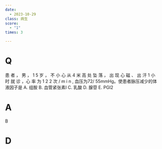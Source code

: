 ```yaml
---
date:
  - 2023-10-29
class: 病生
score:
  - "1"
times: 3

---
```



# Q
患 者 ， 男 ， 1 5 岁 ， 不 小 心 从 4 米 高 处 坠 落 ， 出 现 心 磁 、 出 汗 1 小 时 就 诊 ，心 率 为 1 2 2 次 / m i n , 血压为72/ 55mmHg。使患者脉压减少的体液因子是
A. 组胺
B. 血管紧张素I
C. 乳酸
D. 腺苷
E. PGI2



# A
B





# D